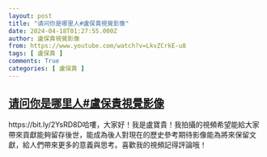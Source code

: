 ```yaml
---
layout: post
title: "请问你是哪里人#盧保貴視覺影像"
date: 2024-04-18T01:27:55.000Z
author: 盧保貴視覺影像
from: https://www.youtube.com/watch?v=LkvZCrkE-u8
tags: [ 盧保貴 ]
comments: True
categories: [ 盧保貴 ]
---
```

<!--1713403675000-->
[请问你是哪里人#盧保貴視覺影像](https://www.youtube.com/watch?v=LkvZCrkE-u8)
------

<div>
https://bit.ly/2YsRD8D哈嘍，大家好！我是盧寶貴！我拍攝的視頻希望能給大家帶來貢獻能夠留存後世，能成為後人對現在的歷史參考期待影像能為將來保留文獻，給人們帶來更多的意義與思考。喜歡我的視頻記得評論哦！
</div>
